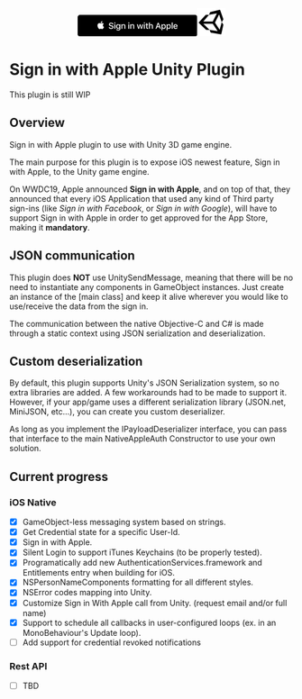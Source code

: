 <p align="center">
  <img src="https://raw.githubusercontent.com/lupidan/apple-signin-unity/master/Img/SignInWithApple.png" alt="Sign in With Apple"/><img src="https://raw.githubusercontent.com/lupidan/apple-signin-unity/master/Img/UnityIcon.png" alt="Unity 3D"/>
</p>
</div>

# Sign in with Apple Unity Plugin
This plugin is still WIP

## Overview
Sign in with Apple plugin to use with Unity 3D game engine.

The main purpose for this plugin is to expose iOS newest feature, Sign in with Apple, to the Unity game engine.

On WWDC19, Apple announced **Sign in with Apple**, and on top of that, they announced that every iOS Application
that used any kind of Third party sign-ins (like *Sign in with Facebook*, or *Sign in with Google*), will have to support
Sign in with Apple in order to get approved for the App Store, making it **mandatory**.

## JSON communication
This plugin does **NOT** use UnitySendMessage, meaning that there will be no need to instantiate any components in
GameObject instances. Just create an instance of the [main class] and keep it alive wherever you would like to use/receive
the data from the sign in.

The communication between the native Objective-C and C# is made through a static context using JSON serialization and deserialization.

## Custom deserialization
By default, this plugin supports Unity's JSON Serialization system, so no extra libraries are added. A few workarounds had to be made to support it.
However, if your app/game uses a different serialization library (JSON.net, MiniJSON, etc...), you can create you custom deserializer.

As long as you implement the IPayloadDeserializer interface, you can pass that interface to the main NativeAppleAuth Constructor to use your own solution.

## Current progress

### iOS Native 
- ☒ GameObject-less messaging system based on strings.
- ☒ Get Credential state for a specific User-Id.
- ☒ Sign in with Apple.
- ☒ Silent Login to support iTunes Keychains (to be properly tested).
- ☒ Programatically add new AuthenticationServices.framework and Entitlements entry when building for iOS.
- ☒ NSPersonNameComponents formatting for all different styles.
- ☒ NSError codes mapping into Unity.
- ☒ Customize Sign in With Apple call from Unity. (request email and/or full name)
- ☒ Support to schedule all callbacks in user-configured loops (ex. in an MonoBehaviour's Update loop).
- ☐ Add support for credential revoked notifications

### Rest API
- ☐ TBD
